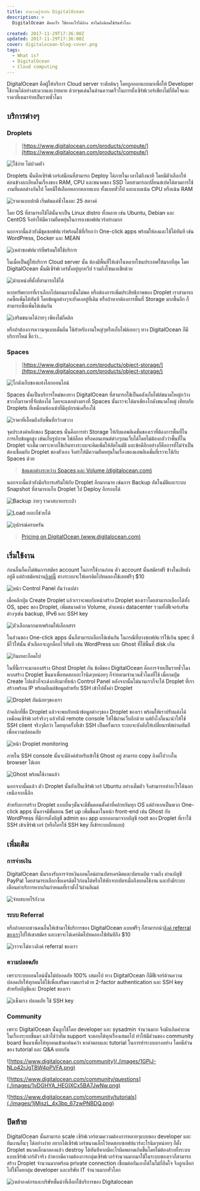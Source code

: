```yaml
---
title: ทำความรู้จักกับ DigitalOcean
description: >
  DigitalOcean คืออะไร ใช้ทำอะไรได้บ้าง ทำไมถึงนิยมใช้กันทั่วโลก

created: 2017-11-29T17:36:00Z
updated: 2017-11-29T17:36:00Z
cover: digitalocean-blog-cover.png
tags: 
  - What is?
  - DigitalOcean
  - Cloud computing
---
```


DigitalOcean คือผู้ให้บริการ Cloud server ระดับต้นๆ โดยถูกออกแบบมาเพื่อให้ Developer ใช้งานได้อย่างสะดวกและง่ายดาย ด้วยจุดเด่นในด้านความเร็วในการตั้งเซิร์ฟเวอร์เพียงไม่กี่อึดใจและราคาที่เหมาจ่ายเป็นรายชั่วโมง

## บริการต่างๆ

### Droplets

> [https://www.digitalocean.com/products/compute/](https://www.digitalocean.com/products/compute/)

![ใช้ง่าย ไม่ปวดหัว](./images/1un30drRALetnQRCskznscw.png)

Droplets นั้นคือเซิร์ฟเวอร์เสมือนที่สามารถ Deploy ได้ภายในเวลาไม่ถึงนาที โดยมีตัวเลือกให้ค่อนข้างละเอียดในเรื่องของ RAM, CPU และขนาดของ SSD โดยสามารถเปลี่ยนสเปคได้ตามการใช้งานที่แตกต่างกันไป โดยมีให้เลือกหลากหลายแบบ ทั้งแบบทั่วไป และแบบเน้น CPU หรือเน้น RAM

![ราคาแบบปกติ เริ่มต้นแค่ชั่วโมงละ 25 สตางค์](./images/1-OXbdkU3z4csNWReLTnc7g.png)

โดย OS ที่สามารถใช้ได้นั้นจะเป็น Linux distro ทั้งหลาย เช่น Ubuntu, Debian และ CentOS จึงทำให้มีความยืดหยุ่นในการลงซอฟท์แวร์อย่างมาก

นอกจากนี้แล้วยังมีชุดซอฟท์แวร์พร้อมใช้ที่เรียกว่า One-click apps พร้อมให้ลงและใช้ได้ทันที เช่น WordPress, Docker และ MEAN

![เหล่าซอฟท์แวร์ที่พร้อมให้ใช้บริการ](./images/1JJJWVrrxM86xX54pDoxz_g.png)

ในเมื่อเป็นผู้ให้บริการ Cloud server นั้น ต้องมีพื้นที่ให้เช่าในหลายโซนประเทศให้มากที่สุด โดย DigitalOcean นั้นมีเซิร์ฟเวอร์ตั้งอยู่ทุกทวีป รวมถึงโซนเอเชียด้วย

![ตำแหน่งที่ตั้งที่สามารถใช้ได้](./images/1xwTJHoV7z3kL3Y-QaYdz8w.png)

หากทรัพยากรที่เราเลือกไปตอนแรกนั้นไม่พอ หรือต้องการเพิ่มประสิทธิภาพของ Droplet เราสามารถกดซื้อเพิ่มได้ทันที โดยข้อมูลต่างๆจะยังคงอยู่ที่เดิม หรือถ้าหากต้องการพื้นที่ Storage มากขึ้นอีก ก็สามารถซื้อเพิ่มได้เช่นกัน

![เสริมขนาดได้ง่ายๆ เพียงไม่กี่คลิก](./images/1MS9LhMQr5qsd9LdzLj3fPA.png)

หรือถ้าต้องการความจุแบบเต็มอิ่ม ใช้สำหรับงานใหญ่ๆหรือเก็บไฟล์เยอะๆ ทาง DigitalOcean ก็มีบริการใหม่ ชื่อว่า…

### Spaces

> [https://www.digitalocean.com/products/object-storage/](https://www.digitalocean.com/products/object-storage/)

![โกดังเก็บของแห่งโลกออนไลน์](./images/1NdriYEIQA8NDpxuibucPHQ.png)

Spaces นั้นเป็นบริการใหม่ของทาง DigitalOcean ที่สามารถใช้เป็นคลังเก็บไฟล์ขนาดใหญ่กว้างขวางในราคาที่จับต้องได้ โดยจะแตกต่างตรงที่ Spaces นั้นเราจะได้มาเพียงโกดังขนาดใหญ่ เทียบกับ Droplets ที่เหมือนห้องเช่าที่มีอุปกรณ์เครื่องใช้

![ราคาที่เอื้อมถึงกับพื้นที่กว้างขวาง](./images/1fbTyn1c2cavwPomDDkv_pg.png)

จุดประสงค์หลักของ Spaces นั้นคือการทำ Storage ให้กับแอพลิเคชั่นของเราที่ต้องการพื้นที่ในการเก็บข้อมูลสูง เช่นเก็บรูปภาพ ไฟล์ล็อก หรือคอนเทนต์ต่างๆบนเว็บได้โดยไม่ต้องกลัวว่าพื้นที่ใน Droplet จะเต็ม เพราะหากใช้เกินทางระบบจะคิดเพิ่มให้อัตโนมัติ และข้อดีอีกอย่างก็คือการที่ไม่จำเป็นต้องเชื่อมกับ Droplet ของตัวเอง จึงทำให้มีความยืดหยุ่นในเรื่องของแอพลิเคชั่นที่เราจะใช้กับ Spaces ด้วย

> [ข้อแตกต่างระหว่าง Spaces และ Volume (digitalocean.com)](https://www.digitalocean.com/community/tutorials/object-storage-vs-block-storage-services)

นอกจากนี้แล้วยังมีบริการเสริมให้กับ Droplet อีกมากมาย เช่นการ Backup อัตโนมัติและระบบ Snapshot ที่สามารถเก็บ Droplet ไป Deploy อีกรอบได้

![Backup ง่ายๆ ราคาสบายกระเป๋า](./images/1o0SdHU5d32sWnWJmdkJmwQ.png)

![Load เยอะก็ช่วยได้](./images/1rpoqsQbTlKci5gHLg2ngMg.png)

![อุปกรณ์ครบครัน](./images/1m6XTx6ar_WjcIMYZiaEy7w.png)

>[Pricing on DigitalOcean (www.digitalocean.com)](https://www.digitalocean.com/pricing/)

## เริ่มใช้งาน

ก่อนอื่นก็คงไม่พ้นการสมัคร account ในการใช้งานก่อน ตัว account นั้นสมัครฟรี ข้างในเสียตังอยู่ดี แต่ถ้าสมัครผ่าน[ลิงค์นี้](https://m.do.co/c/ce13f779b449) ทางระบบจะให้เครดิตไปทดลองใช้เลยฟรีๆ $10

![หน้า Control Panel อันว่างเปล่า](./images/1ZaNvhIw2GazoKANFYWfCag.png)

เมื่อคลิกปุ่ม Create Droplet แล้วเราจะพบกับหน้าสร้าง Droplet ของเราโดยสามารถเลือกได้ทั้ง OS, spec ของ Droplet, เพิ่มขนาดด้วย Volume, ตำแหน่ง datacenter รวมทั้งฟีเจอร์เสริมต่างๆเช่น backup, IPv6 และ SSH key

![ตัวเลือกมากมายพร้อมให้เลือกสรร](./images/18UXfns711nKWobDq5Ts8Iw.png)

ในส่วนของ One-click apps นั้นก็สามารถเลือกได้เช่นกัน ในกรณีที่บางซอฟท์แวร์ใช้เกิน spec ที่มีไว้ให้นั้น ตัวเลือกจะถูกล็อกไว้ทันที เช่น WordPress และ Ghost ที่ใช้พื้นที่ disk เกิน

![กินเยอะก็อดไป](./images/1dWpnX2Rf7MYD8q9RB2f9MQ.png)

ในที่นี้เราจะมาลองสร้าง Ghost Droplet กัน ข้อดีของ DigitalOcean คือการจ่ายเป็นรายชั่วโมง หากสร้าง Droplet ขึ้นมาเพื่อทดสอบอะไรนิดๆหน่อยๆ ก็จ่ายตามจำนวนชั่วโมงที่ใช้ เมื่อกดปุ่ม Create ไปแล้วก็จะเด้งกลับมาที่หน้า Control Panel หลังจากนั้นไม่นานเราก็จะได้ Droplet ที่เราสร้างพร้อม IP พร้อมอีเมล์ข้อมูลสำหรับ SSH เข้าไปตั้งค่า Droplet

![Droplet อันน้อยๆของเรา](./images/1YZRiWuFdtw4Tbeg1By_icg.png)

ถ้าคลิกที่ชื่อ Droplet แล้วจะพบกับหน้าข้อมูลต่างๆของ Droplet ของเรา พร้อมให้เราปรับแต่งได้เหมือนเซิร์ฟเวอร์จริงๆ แล้วยังมี remote console ให้ใช้ผ่านเว็บอีกด้วย แต่ยังไงก็แนะนำให้ใช้ SSH client จริงๆดีกว่า โดยทุกครั้งที่เข้า SSH เป็นครั้งแรก ระบบจะบังคับให้เปลี่ยนรหัสผ่านทันทีเพื่อความปลอดภัย

![หน้า Droplet monitoring](./images/1IDq8ZN7UI5ba4tfiv1x3-Q.png)

ภายใน SSH console นั้นจะมีลิงค์สำหรับเข้าใช้ Ghost อยู่ สามารถ copy ลิงค์ไปวางใน browser ได้เลย

![Ghost พร้อมใช้งานแล้ว](./images/1FSAOqbTzC-Ko4L5Q8Nli3w.png)

นอกจากนั้นแล้ว ตัว Droplet นั้นยังเป็นเซิร์ฟเวอร์ Ubuntu อย่างเต็มตัว จึงสามารถทำอะไรได้นอกเหนือจากนี้อีก

สำหรับการสร้าง Droplet แบบอื่นๆนั้นจะมีขั้นตอนตั้งค่าที่คล้ายกันทุก OS่ แต่ถ้าหากเป็นพวก One-click apps นั้นอาจมีขั้นตอน Set up เพิ่มขึ้นมาในหน้า front-end เช่น Ghost กับ WordPress ที่มีการตั้งบัญชี admin ของ app แยกออกมาจากบัญชี root ของ Droplet ที่เราใช้ SSH เข้าเซิร์ฟเวอร์ (หรือใครใช้ SSH key ก็เข้าระบบอีกแบบ)

## เพิ่มเติม

### การจ่ายเงิน

DigitalOcean นั้นรองรับการจ่ายเงินออนไลน์ผ่านบัตรเครดิตและบัตรเดบิต รวมถึง ผ่านบัญชี PayPal โดยสามารถเลือกซื้อเครดิตไว้ก่อนได้หรือให้หักจากบัตรเมื่อถึงยอดใช้งาน และยังมีระบบเตือนค่าบริการหากเกินกำหนดที่เราตั้งไว้ผ่านอีเมล์

![จ่ายสบายไร้กังวล](./images/1Drs8rUmfd09lQHG1mAfX1g.png)

### ระบบ Referral

หรือถ้าอยากชวนคนอื่นให้เข้ามาใช้บริการของ DigitalOcean แบบฟรีๆ ก็สามารถนำ[ลิงค์ referral ของเรา](https://m.do.co/c/ce13f779b449)ไปให้เขาสมัคร และเขาจะได้เครดิตไปทดลองใช้ทันทีถึง $10

![เราจะไม่หวงลิงค์ referral ของเรา](./images/1YqNkQ2QxHZ_lrihc-2y1Gg.png)

### ความปลอดภัย

เพราะระบบออนไลน์นั้นไม่ปลอดภัย 100% เสมอไป ทาง DigitalOcean ก็มีฟีเจอร์ด้านความปลอดภัยให้ทุกคนได้ใช้เพื่อเสริมความแกร่งด้วย 2-factor authentication และ SSH key สำหรับบัญชีและ Droplet ของเรา

![แข็งแรง ปลอดภัย ใช้ SSH key](./images/1b1oDRoNEz1t7-ALAl2Y86g.png)

### Community

เพราะ DigitalOcean นั้นถูกใช้โดย developer และ sysadmin จำนวนมาก จึงมักเกิดคำถามในเรื่องระบบขึ้นมา แล้วใช่ว่าทีม support จะตอบได้ทุกเรื่องเสมอไป ทำให้มีส่วนของ community board ขึ้นมาเพื่อให้ทุกคนเข้ามาค้นคว้า หาคำตอบและ tutorial ในการทำระบบบางอย่าง โดยมีส่วนของ tutorial และ Q&A แยกกัน

![https://www.digitalocean.com/community](./images/1GPjJ-NLo42rJgTBW4pPVFA.png)

![https://www.digitalocean.com/community/questions](./images/1vDGHYA_HEGIXCx5BA7JwNw.png)

![https://www.digitalocean.com/community/tutorials](./images/1jMjszL_4x3bp_67zwPNBDQ.png)

## ปิดท้าย

DigitalOcean นั้นสามารถ scale เซิร์ฟเวอร์ตามความต้องการหลายๆแบบของ developer และทีมงานอื่นๆ ได้อย่างง่าย อยากได้เซิร์ฟเวอร์ขนาดเล็กไว้ทดสอบซอฟท์แวร์อะไรนิดๆหน่อยๆ ก็ตั้ง Droplet ขนาดเล็กมาลองแล้ว destroy ได้ทันทีหากมีอะไรผิดพลาดเกิดขึ้นโดยไม่ต้องล้างทั้งระบบแบบเซิร์ฟเวอร์ตัวจริง ถ้าหากมีความต้องการกลุ่มเซิร์ฟเวอร์จำนวนมากมาใช้ในระบบของเราก็สามารถสร้าง Droplet จำนวนมากพร้อม private connection เชื่อมต่อกันเองได้ในไม่กี่อึดใจ จึงถูกเลือกไปใช้โดยกลุ่ม developer และบริษัท IT จำนวนมากทั่วโลก

![เหล่าองค์กรและบริษัทชั้นนำที่เลือกใช้บริการของ Digitalocean](./images/1Jn8iYZfmTtSHEzBuJeJbtA.png)

